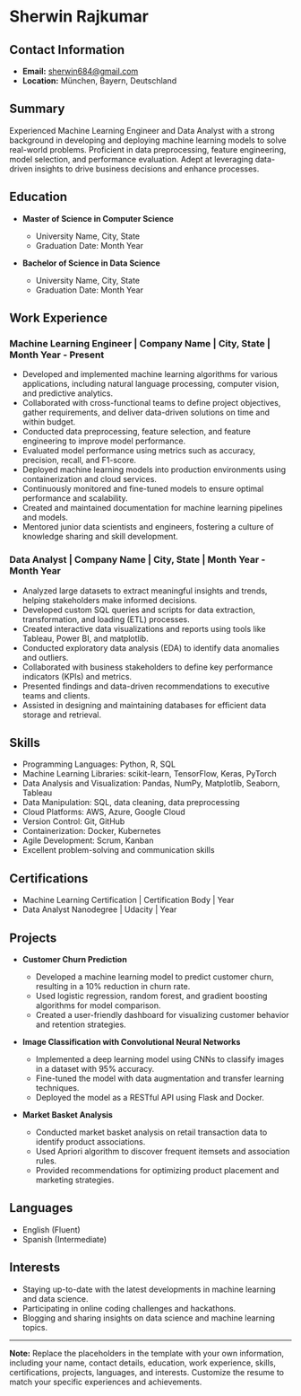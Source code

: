 # Sherwin Rajkumar

## Contact Information
- **Email:** sherwin684@gmail.com
- **Location:** München, Bayern, Deutschland

## Summary
Experienced Machine Learning Engineer and Data Analyst with a strong background in developing and deploying machine learning models to solve real-world problems. Proficient in data preprocessing, feature engineering, model selection, and performance evaluation. Adept at leveraging data-driven insights to drive business decisions and enhance processes.

## Education
- **Master of Science in Computer Science**
  - University Name, City, State
  - Graduation Date: Month Year

- **Bachelor of Science in Data Science**
  - University Name, City, State
  - Graduation Date: Month Year

## Work Experience
### Machine Learning Engineer | Company Name | City, State | Month Year - Present
- Developed and implemented machine learning algorithms for various applications, including natural language processing, computer vision, and predictive analytics.
- Collaborated with cross-functional teams to define project objectives, gather requirements, and deliver data-driven solutions on time and within budget.
- Conducted data preprocessing, feature selection, and feature engineering to improve model performance.
- Evaluated model performance using metrics such as accuracy, precision, recall, and F1-score.
- Deployed machine learning models into production environments using containerization and cloud services.
- Continuously monitored and fine-tuned models to ensure optimal performance and scalability.
- Created and maintained documentation for machine learning pipelines and models.
- Mentored junior data scientists and engineers, fostering a culture of knowledge sharing and skill development.

### Data Analyst | Company Name | City, State | Month Year - Month Year
- Analyzed large datasets to extract meaningful insights and trends, helping stakeholders make informed decisions.
- Developed custom SQL queries and scripts for data extraction, transformation, and loading (ETL) processes.
- Created interactive data visualizations and reports using tools like Tableau, Power BI, and matplotlib.
- Conducted exploratory data analysis (EDA) to identify data anomalies and outliers.
- Collaborated with business stakeholders to define key performance indicators (KPIs) and metrics.
- Presented findings and data-driven recommendations to executive teams and clients.
- Assisted in designing and maintaining databases for efficient data storage and retrieval.

## Skills
- Programming Languages: Python, R, SQL
- Machine Learning Libraries: scikit-learn, TensorFlow, Keras, PyTorch
- Data Analysis and Visualization: Pandas, NumPy, Matplotlib, Seaborn, Tableau
- Data Manipulation: SQL, data cleaning, data preprocessing
- Cloud Platforms: AWS, Azure, Google Cloud
- Version Control: Git, GitHub
- Containerization: Docker, Kubernetes
- Agile Development: Scrum, Kanban
- Excellent problem-solving and communication skills

## Certifications
- Machine Learning Certification | Certification Body | Year
- Data Analyst Nanodegree | Udacity | Year

## Projects
- **Customer Churn Prediction**
  - Developed a machine learning model to predict customer churn, resulting in a 10% reduction in churn rate.
  - Used logistic regression, random forest, and gradient boosting algorithms for model comparison.
  - Created a user-friendly dashboard for visualizing customer behavior and retention strategies.

- **Image Classification with Convolutional Neural Networks**
  - Implemented a deep learning model using CNNs to classify images in a dataset with 95% accuracy.
  - Fine-tuned the model with data augmentation and transfer learning techniques.
  - Deployed the model as a RESTful API using Flask and Docker.

- **Market Basket Analysis**
  - Conducted market basket analysis on retail transaction data to identify product associations.
  - Used Apriori algorithm to discover frequent itemsets and association rules.
  - Provided recommendations for optimizing product placement and marketing strategies.

## Languages
- English (Fluent)
- Spanish (Intermediate)

## Interests
- Staying up-to-date with the latest developments in machine learning and data science.
- Participating in online coding challenges and hackathons.
- Blogging and sharing insights on data science and machine learning topics.

---

**Note:** Replace the placeholders in the template with your own information, including your name, contact details, education, work experience, skills, certifications, projects, languages, and interests. Customize the resume to match your specific experiences and achievements.
